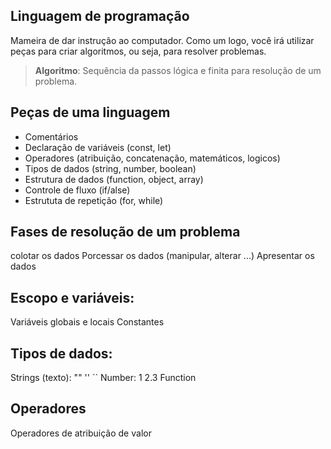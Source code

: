 ## Linguagem de programação 

Mameira de dar instrução ao computador.
Como um logo, você irá utilizar peças para criar algoritmos, ou seja, para resolver problemas.

>    **Algoritmo**: Sequência da passos lógica e finita para resolução de um problema.

## Peças de uma linguagem

- Comentários
- Declaração de variáveis (const, let)
- Operadores (atribuição, concatenação, matemáticos, logicos)
- Tipos de dados (string, number, boolean)
- Estrutura de dados (function, object, array)
- Controle de fluxo (if/alse)
- Estrututa de repetição (for, while)

## Fases de resolução de um problema

colotar os dados
Porcessar os dados (manipular, alterar ...)
Apresentar os dados

## Escopo e variáveis:

Variáveis globais e locais
Constantes

## Tipos de dados:

Strings (texto): "" '' ``
Number: 1 2.3
Function

## Operadores

Operadores de atribuição de valor

